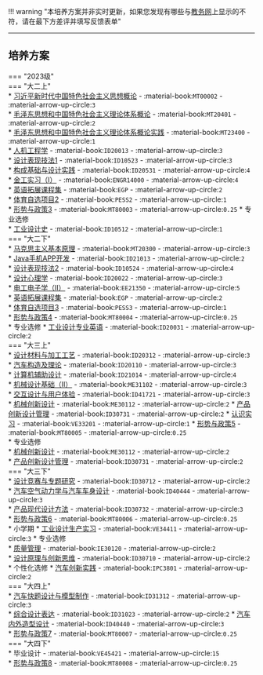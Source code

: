 !!! warning "本培养方案并非实时更新，如果您发现有哪些与[教务网](https://my.cqu.edu.cn)上显示的不符，请在最下方差评并填写反馈表单"

---

## 培养方案  

=== "2023级"  
    === "大二上"  
        * [习近平新时代中国特色社会主义思想概论](../../../课程/习近平新时代中国特色社会主义思想概论.md) - :material-book:`MT00002` - :material-arrow-up-circle:`3`  
        * [毛泽东思想和中国特色社会主义理论体系概论](../../../课程/毛泽东思想和中国特色社会主义理论体系概论.md) - :material-book:`MT20401` - :material-arrow-up-circle:`2`  
        * [毛泽东思想和中国特色社会主义理论体系概论实践](../../../课程/毛泽东思想和中国特色社会主义理论体系概论实践.md) - :material-book:`MT23400` - :material-arrow-up-circle:`1`  
        * [人机工程学](../../../课程/人机工程学.md) - :material-book:`ID20013` - :material-arrow-up-circle:`3`  
        * [设计表现技法1](../../../课程/设计表现技法.md) - :material-book:`ID10523` - :material-arrow-up-circle:`3`  
        * [构成基础与设计实践](../../../课程/构成基础与设计实践.md) - :material-book:`ID20531` - :material-arrow-up-circle:`4`  
        * [金工实习（Ⅰ）](../../../课程/金工实习.md) - :material-book:`ENGR14000` - :material-arrow-up-circle:`4`  
        * [英语拓展课程集](../../../课程/英语.md) - :material-book:`EGP` - :material-arrow-up-circle:`2`  
        * [体育自选项目2](../../../课程/体育.md) - :material-book:`PESS2` - :material-arrow-up-circle:`1`  
        * [形势与政策3](../../../课程/形势与政策.md) - :material-book:`MT80003` - :material-arrow-up-circle:`0.25`
        * 专业选修   
            * [工业设计史](../../../课程/工业设计史.md) - :material-book:`ID10512` - :material-arrow-up-circle:`1`  
    === "大二下"  
        * [马克思主义基本原理](../../../课程/马克思主义基本原理.md) - :material-book:`MT20300` - :material-arrow-up-circle:`3`  
        * [Java手机APP开发](../../../课程/Java手机APP开发.md) - :material-book:`ID21013` - :material-arrow-up-circle:`2`  
        * [设计表现技法2](../../../课程/设计表现技法.md) - :material-book:`ID10524` - :material-arrow-up-circle:`4`  
        * [设计心理学](../../../课程/设计心理学.md) - :material-book:`ID20022` - :material-arrow-up-circle:`3`  
        * [电工电子学（Ⅱ）](../../../课程/电工电子学.md) - :material-book:`EE21350` - :material-arrow-up-circle:`5`  
        * [英语拓展课程集](../../../课程/英语.md) - :material-book:`EGP` - :material-arrow-up-circle:`2`  
        * [体育自选项目3](../../../课程/体育.md) - :material-book:`PESS3` - :material-arrow-up-circle:`1`  
        * [形势与政策4](../../../课程/形势与政策.md) - :material-book:`MT80004` - :material-arrow-up-circle:`0.25`  
        * 专业选修 
            * [工业设计专业英语](../../../课程/工业设计专业英语.md) - :material-book:`ID20031` - :material-arrow-up-circle:`2`  
    === "大三上"  
        * [设计材料与加工工艺](../../../课程/设计材料与加工工艺.md) - :material-book:`ID20312` - :material-arrow-up-circle:`3`  
        * [汽车构造及理论](../../../课程/汽车构造及理论.md) - :material-book:`ID20110` - :material-arrow-up-circle:`3`  
        * [计算机辅助设计](../../../课程/计算机辅助设计.md) - :material-book:`ID21014` - :material-arrow-up-circle:`4`  
        * [机械设计基础（Ⅱ）](../../../课程/机械设计基础.md) - :material-book:`ME31102` - :material-arrow-up-circle:`3`  
        * [交互设计与用户体验](../../../课程/交互设计与用户体验.md) - :material-book:`ID41721` - :material-arrow-up-circle:`3`  
        * [机械创新设计](../../../课程/机械创新设计.md) - :material-book:`ME30112` - :material-arrow-up-circle:`2` 
        * [产品创新设计管理](../../../课程/产品创新设计管理.md) - :material-book:`ID30731` - :material-arrow-up-circle:`2` 
        * [认识实习](../../../课程/认识实习.md) - :material-book:`VE33201` - :material-arrow-up-circle:`1`
        * [形势与政策5](../../../课程/形势与政策.md) - :material-book:`MT80005` - :material-arrow-up-circle:`0.25`  
        * 专业选修  
            * [机械创新设计](../../../课程/机械创新设计.md) - :material-book:`ME30112` - :material-arrow-up-circle:`2`  
            * [产品创新设计管理](../../../课程/产品创新设计管理.md) - :material-book:`ID30731` - :material-arrow-up-circle:`2`  
    === "大三下"  
        * [设计竞赛与专题研究](../../../课程/设计竞赛与专题研究.md) - :material-book:`ID30712` - :material-arrow-up-circle:`2`  
        * [汽车空气动力学与汽车车身设计](../../../课程/汽车空气动力学与汽车车身设计.md) - :material-book:`ID40444` - :material-arrow-up-circle:`3`  
        * [产品现代设计方法](../../../课程/产品现代设计方法.md) - :material-book:`ID30732` - :material-arrow-up-circle:`3`  
        * [形势与政策6](../../../课程/形势与政策.md) - :material-book:`MT80006` - :material-arrow-up-circle:`0.25`  
        * 小学期
            * [工业设计生产实习](../../../课程/工业设计生产实习.md) - :material-book:`VE34411` - :material-arrow-up-circle:`3`
        * 专业选修  
            * [质量管理](../../../课程/质量管理.md) - :material-book:`IE30120` - :material-arrow-up-circle:`2`  
            * [设计原理与创新思维](../../../课程/设计原理与创新思维.md) - :material-book:`ID30710` - :material-arrow-up-circle:`2`
        * 个性化选修
            * [汽车创新实践](../../../课程/汽车创新实践.md) - :material-book:`IPC3801` - :material-arrow-up-circle:`2`    
    === "大四上"  
        * [汽车快题设计与模型制作](../../../课程/汽车快题设计与模型制作.md) - :material-book:`ID31312` - :material-arrow-up-circle:`3`  
        * [综合设计表达](../../../课程/综合设计表达.md) - :material-book:`ID31023` - :material-arrow-up-circle:`2`
        * [汽车内外造型设计](../../../课程/汽车内外造型设计.md) - :material-book:`ID40440` - :material-arrow-up-circle:`3`  
        * [形势与政策7](../../../课程/形势与政策.md) - :material-book:`MT80007` - :material-arrow-up-circle:`0.25`  
    === "大四下"  
        * 毕业设计 - :material-book:`VE45421` - :material-arrow-up-circle:`15`  
        * [形势与政策8](../../../课程/形势与政策.md) - :material-book:`MT80008` - :material-arrow-up-circle:`0.25`  